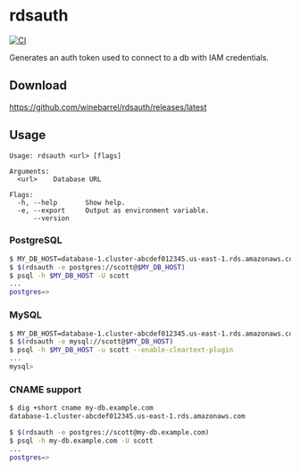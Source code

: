 # rdsauth

[![CI](https://github.com/winebarrel/rdsauth/actions/workflows/ci.yml/badge.svg)](https://github.com/winebarrel/rdsauth/actions/workflows/ci.yml)

Generates an auth token used to connect to a db with IAM credentials.

## Download

https://github.com/winebarrel/rdsauth/releases/latest

## Usage

```
Usage: rdsauth <url> [flags]

Arguments:
  <url>    Database URL

Flags:
  -h, --help       Show help.
  -e, --export     Output as environment variable.
      --version
```

### PostgreSQL

```sh
$ MY_DB_HOST=database-1.cluster-abcdef012345.us-east-1.rds.amazonaws.com
$ $(rdsauth -e postgres://scott@$MY_DB_HOST)
$ psql -h $MY_DB_HOST -U scott
...
postgres=>
```

### MySQL

```sh
$ MY_DB_HOST=database-1.cluster-abcdef012345.us-east-1.rds.amazonaws.com
$ $(rdsauth -e mysql://scott@$MY_DB_HOST)
$ psql -h $MY_DB_HOST -u scott --enable-cleartext-plugin
...
mysql>
```

### CNAME support

```sh
$ dig +short cname my-db.example.com
database-1.cluster-abcdef012345.us-east-1.rds.amazonaws.com

$ $(rdsauth -e postgres://scott@my-db.example.com)
$ psql -h my-db.example.com -U scott
...
postgres=>
```

